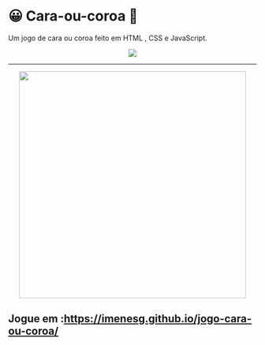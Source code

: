 # 😀 Cara-ou-coroa 👑

Um jogo de cara ou coroa feito em HTML , CSS e JavaScript. 
 <p align="center">
    
  <img width="" height="" src="https://user-images.githubusercontent.com/69609443/135776770-403d99ef-b246-4f0a-a3ed-4242eb5769b5.png">
</p>
<hr>
<p align="center">
    
  <img width="460" height="" src="https://user-images.githubusercontent.com/69609443/135777070-4b5755d1-77b8-4a12-a70c-4873d69e77b5.png">
</p>

 ## Jogue em :https://imenesg.github.io/jogo-cara-ou-coroa/

 

